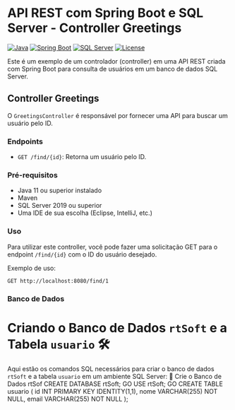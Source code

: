# API REST com Spring Boot e SQL Server - Controller Greetings

[![Java](https://img.shields.io/badge/Java-11-orange.svg)](https://www.oracle.com/java/technologies/javase-downloads.html)
[![Spring Boot](https://img.shields.io/badge/Spring%20Boot-2.5.4-green.svg)](https://spring.io/projects/spring-boot)
[![SQL Server](https://img.shields.io/badge/SQL%20Server-2019-blue.svg)](https://www.microsoft.com/en-us/sql-server/sql-server-downloads)
[![License](https://img.shields.io/badge/License-MIT-yellow.svg)](LICENSE)

Este é um exemplo de um controlador (controller) em uma API REST criada com Spring Boot para consulta de usuários em um banco de dados SQL Server.

## Controller Greetings

O `GreetingsController` é responsável por fornecer uma API para buscar um usuário pelo ID.

### Endpoints

- `GET /find/{id}`: Retorna um usuário pelo ID.

### Pré-requisitos

- Java 11 ou superior instalado
- Maven
- SQL Server 2019 ou superior
- Uma IDE de sua escolha (Eclipse, IntelliJ, etc.)

### Uso

Para utilizar este controller, você pode fazer uma solicitação GET para o endpoint `/find/{id}` com o ID do usuário desejado.

Exemplo de uso:

```http
GET http://localhost:8080/find/1
```

### Banco de Dados
# Criando o Banco de Dados `rtSoft` e a Tabela `usuario` 🛠️

Aqui estão os comandos SQL necessários para criar o banco de dados `rtSoft` e a tabela `usuario` em um ambiente SQL Server:
🔵 Crie o Banco de Dados rtSof
CREATE DATABASE rtSoft;
GO
USE rtSoft;
GO
CREATE TABLE usuario (
    id INT PRIMARY KEY IDENTITY(1,1),
    nome VARCHAR(255) NOT NULL,
    email VARCHAR(255) NOT NULL
);
